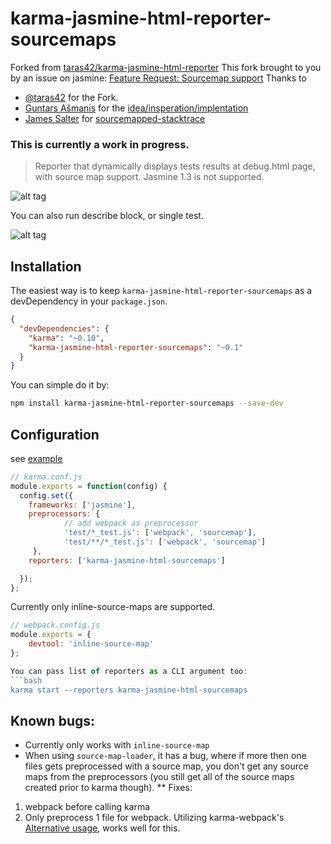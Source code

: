 # karma-jasmine-html-reporter-sourcemaps
Forked from [taras42/karma-jasmine-html-reporter](https://github.com/taras42/karma-jasmine-html-reporter)
This fork brought to you by an issue on jasmine: [Feature Request: Sourcemap support](https://github.com/jasmine/jasmine/issues/491)
Thanks to 
* [@taras42](https://github.com/taras42) for the Fork. 
* [Guntars Ašmanis](https://gist.github.com/guncha) for the [idea/insperation/implentation](https://gist.github.com/guncha/f45ceef6d483c384290a)
* [James Salter](https://github.com/novocaine) for [sourcemapped-stacktrace](https://github.com/novocaine/sourcemapped-stacktrace)

### This is currently a work in progress.

> Reporter that dynamically displays tests results at debug.html page, with source map support.
> Jasmine 1.3 is not supported.

![alt tag](https://raw.githubusercontent.com/kshanafelt/karma-jasmine-html-reporter-sourcemaps/master/screenshots/reporter_1.png)

You can also run describe block, or single test.

![alt tag](https://raw.githubusercontent.com//kshanafelt/karma-jasmine-html-reporter-sourcemap/master/screenshots/reporter_2.png)

## Installation

The easiest way is to keep `karma-jasmine-html-reporter-sourcemaps` as a devDependency in your `package.json`.
```json
{
  "devDependencies": {
    "karma": "~0.10",
    "karma-jasmine-html-reporter-sourcemaps": "~0.1"
  }
}
```

You can simple do it by:
```bash
npm install karma-jasmine-html-reporter-sourcemaps --save-dev
```

## Configuration
see [example](https://github.com/kshanafelt/karma-jasmine-html-reporter-sourcemaps-example/tree/release/inline-sourcemap)

```js
// karma.conf.js
module.exports = function(config) {
  config.set({
    frameworks: ['jasmine'],
    preprocessors: {
            // add webpack as preprocessor
            'test/*_test.js': ['webpack', 'sourcemap'],
            'test/**/*_test.js': ['webpack', 'sourcemap']
     },
    reporters: ['karma-jasmine-html-sourcemaps']

  });
};
```
Currently only inline-source-maps are supported.

```js
// webpack.config.js
module.exports = { 
    devtool: 'inline-source-map' 
};

You can pass list of reporters as a CLI argument too:
```bash
karma start --reporters karma-jasmine-html-sourcemaps
```
## Known bugs:
* Currently only works with `inline-source-map`
* When using `source-map-loader`, it has a bug, where if more then one files gets preprocessed with a source map, you don't get any source maps from the preprocessors (you still get all of the source maps created prior to karma though).
** Fixes: 
1. webpack before calling karma
2. Only preprocess 1 file for webpack. Utilizing karma-webpack's [Alternative usage](https://github.com/webpack/karma-webpack#alternative-usage), works well for this.
